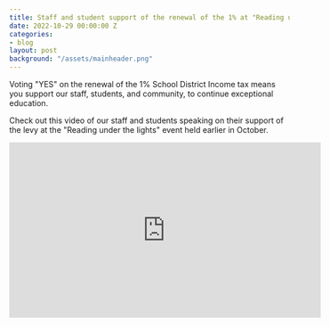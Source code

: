 ```yaml
---
title: Staff and student support of the renewal of the 1% at "Reading under the lights"
date: 2022-10-29 00:00:00 Z
categories:
- blog
layout: post
background: "/assets/mainheader.png"
---
```


Voting "YES" on the renewal of the 1% School District Income tax means you support our staff, students, and community, to continue exceptional education. 

Check out this video of our staff and students speaking on their support of the levy at the "Reading under the lights" event held earlier in October.

<iframe width="560" height="315" src="https://www.youtube.com/embed/voGTKhyYpgg" title="YouTube video player" frameborder="0" allow="accelerometer; autoplay; clipboard-write; encrypted-media; gyroscope; picture-in-picture" allowfullscreen></iframe>
